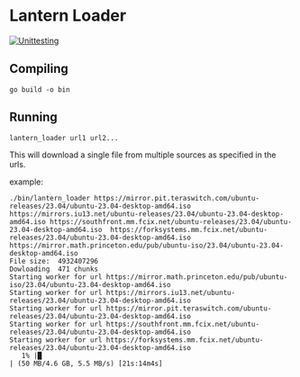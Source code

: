 # Lantern Loader
[![Unittesting](https://github.com/dolfandringa/lantern_loader/actions/workflows/go.yml/badge.svg)](https://github.com/dolfandringa/lantern_loader/actions/workflows/go.yml)


## Compiling
`go build -o bin`

## Running

`lantern_loader url1 url2...`

This will download a single file from multiple sources as specified in the urls. 

example:

```
./bin/lantern_loader https://mirror.pit.teraswitch.com/ubuntu-releases/23.04/ubuntu-23.04-desktop-amd64.iso https://mirrors.iu13.net/ubuntu-releases/23.04/ubuntu-23.04-desktop-amd64.iso https://southfront.mm.fcix.net/ubuntu-releases/23.04/ubuntu-23.04-desktop-amd64.iso  https://forksystems.mm.fcix.net/ubuntu-releases/23.04/ubuntu-23.04-desktop-amd64.iso https://mirror.math.princeton.edu/pub/ubuntu-iso/23.04/ubuntu-23.04-desktop-amd64.iso
File size:  4932407296
Dowloading  471 chunks
Starting worker for url https://mirror.math.princeton.edu/pub/ubuntu-iso/23.04/ubuntu-23.04-desktop-amd64.iso
Starting worker for url https://mirrors.iu13.net/ubuntu-releases/23.04/ubuntu-23.04-desktop-amd64.iso
Starting worker for url https://mirror.pit.teraswitch.com/ubuntu-releases/23.04/ubuntu-23.04-desktop-amd64.iso
Starting worker for url https://southfront.mm.fcix.net/ubuntu-releases/23.04/ubuntu-23.04-desktop-amd64.iso
Starting worker for url https://forksystems.mm.fcix.net/ubuntu-releases/23.04/ubuntu-23.04-desktop-amd64.iso
   1% |█                                                                                                                                        | (50 MB/4.6 GB, 5.5 MB/s) [21s:14m4s]

```
